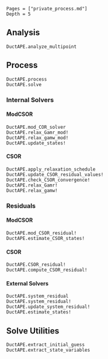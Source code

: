 ```@contents
Pages = ["private_process.md"]
Depth = 5
```

## Analysis
```@docs
DuctAPE.analyze_multipoint
```

## Process
```@docs
DuctAPE.process
DuctAPE.solve
```

### Internal Solvers
#### ModCSOR
```@docs
DuctAPE.mod_COR_solver
DuctAPE.relax_Gamr_mod!
DuctAPE.relax_gamw_mod!
DuctAPE.update_states!
```

#### CSOR
```@docs
DuctAPE.apply_relaxation_schedule
DuctAPE.update_CSOR_residual_values!
DuctAPE.check_CSOR_convergence!
DuctAPE.relax_Gamr!
DuctAPE.relax_gamw!
```

### Residuals

#### ModCSOR
```@docs
DuctAPE.mod_CSOR_residual!
DuctAPE.estimate_CSOR_states!
```

#### CSOR
```@docs
DuctAPE.CSOR_residual!
DuctAPE.compute_CSOR_residual!
```

#### External Solvers
```@docs
DuctAPE.system_residual
DuctAPE.system_residual!
DuctAPE.update_system_residual!
DuctAPE.estimate_states!
```

## Solve Utilities
```@docs
DuctAPE.extract_initial_guess
DuctAPE.extract_state_variables
```


